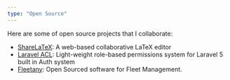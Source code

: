 ```yaml
---
type: "Open Source"
---
```


Here are some of open source projects that I collaborate:

* <a href="https://github.com/sharelatex">ShareLaTeX</a>: A web-based collaborative LaTeX editor
* <a href="https://github.com/kodeine/laravel-acl">Laravel ACL</a>: Light-weight role-based permissions system for Laravel 5 built in Auth system
* <a href="https://github.com/alientronics/fleetany-web">Fleetany</a>: Open Sourced software for Fleet Management.